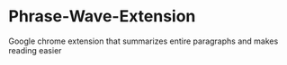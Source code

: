 # Phrase-Wave-Extension
Google chrome extension that summarizes entire paragraphs and makes reading easier
